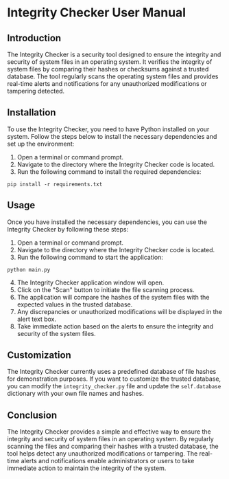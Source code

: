 # Integrity Checker User Manual

## Introduction
The Integrity Checker is a security tool designed to ensure the integrity and security of system files in an operating system. It verifies the integrity of system files by comparing their hashes or checksums against a trusted database. The tool regularly scans the operating system files and provides real-time alerts and notifications for any unauthorized modifications or tampering detected.

## Installation
To use the Integrity Checker, you need to have Python installed on your system. Follow the steps below to install the necessary dependencies and set up the environment:

1. Open a terminal or command prompt.
2. Navigate to the directory where the Integrity Checker code is located.
3. Run the following command to install the required dependencies:

```
pip install -r requirements.txt
```

## Usage
Once you have installed the necessary dependencies, you can use the Integrity Checker by following these steps:

1. Open a terminal or command prompt.
2. Navigate to the directory where the Integrity Checker code is located.
3. Run the following command to start the application:

```
python main.py
```

4. The Integrity Checker application window will open.
5. Click on the "Scan" button to initiate the file scanning process.
6. The application will compare the hashes of the system files with the expected values in the trusted database.
7. Any discrepancies or unauthorized modifications will be displayed in the alert text box.
8. Take immediate action based on the alerts to ensure the integrity and security of the system files.

## Customization
The Integrity Checker currently uses a predefined database of file hashes for demonstration purposes. If you want to customize the trusted database, you can modify the `integrity_checker.py` file and update the `self.database` dictionary with your own file names and hashes.

## Conclusion
The Integrity Checker provides a simple and effective way to ensure the integrity and security of system files in an operating system. By regularly scanning the files and comparing their hashes with a trusted database, the tool helps detect any unauthorized modifications or tampering. The real-time alerts and notifications enable administrators or users to take immediate action to maintain the integrity of the system.